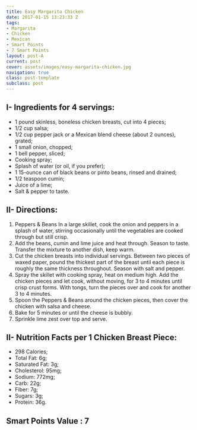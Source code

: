 ```yaml
---
title: Easy Margarita Chicken
date: 2017-01-15 13:23:33 Z
tags:
- Margarita
- Chicken
- Mexican
- Smart Points
- 7 Smart Points
layout: post-A
current: post
cover: assets/images/easy-margarita-chicken.jpg
navigation: true
class: post-template
subclass: post
---
```


## I- Ingredients for 4 servings:
* 1 pound skinless, boneless chicken breasts, cut into 4 pieces;
* 1/2 cup salsa;
* 1/2 cup pepper jack or a Mexican blend cheese (about 2 ounces), grated;
* 1 small onion, chopped;
* 1 bell pepper, sliced;
* Cooking spray;
* Splash of water (or oil, if you prefer);
* 1 15-ounce can of black beans or pinto beans, rinsed and drained;
* 1/2 teaspoon cumin;
* Juice of a lime;
* Salt & pepper to taste.

## II- Directions:
1. Peppers & Beans In a large skillet, cook the onion and peppers in a splash of water, stirring occasionally until the vegetables are cooked through but still crisp.
1. Add the beans, cumin and lime juice and heat through. Season to taste. Transfer the mixture to another dish, keep warm.
1. Cut the chicken breasts into individual servings. Between two pieces of waxed paper, pound the thickest part of the breast until each piece is roughly the same thickness throughout. Season with salt and pepper.
1. Spray the skillet with cooking spray, heat on medium high. Add the chicken pieces and let cook, without moving, for 3 to 4 minutes until crisp crust forms. With tongs, turn the pieces over and cook for another 3 to 4 minutes.
1. Spoon the Peppers & Beans around the chicken pieces, then cover the chicken with salsa and cheese.
1. Bake for 5 minutes or until the cheese is bubbly.
1. Sprinkle lime zest over top and serve.

## II- Nutrition Facts per 1 Chicken Breast Piece:
* 298 Calories;
* Total Fat: 6g;
* Saturated Fat: 3g;
* Cholesterol: 95mg;
* Sodium: 772mg;
* Carb: 22g;
* Fiber: 7g;
* Sugars: 3g;
* Protein: 36g.

## Smart Points Value : 7
